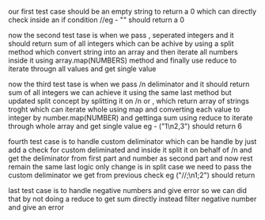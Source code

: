 our first test case should be an empty string to return a 0  which can directly check inside an if condition
//eg - "" should return a 0


now the second test tase is when we pass , seperated integers and it should return sum of all
integers which can be achive by using a split method which convert string into an array and
then iterate all numbers inside it using array.map(NUMBERS) method and finally use reduce to 
iterate througn all values and get single value


now the third test tase is when we pass  /n deliminator and it should return
sum of all integers we can achieve it using the same last method but updated
split concept by splitting it on /n or , which return array of strings troght
which can iterate whole using map and converting each value to integer by
number.map(NUMBER) and gettinga sum using reduce to iterate through whole array
and get single value
eg - ("1\n2,3") should return 6


fourth test case is to handle custom deliminator which can be handle by 
just add a check for custom deliminated and inside it split it on behalf 
of /n and get the deliminator from first part and number as second part 
and now rest remain the same last logic only change is in split case we
need to pass the custom deliminator we get from previous check 
eg ("//;\n1;2") should return 


last test case is to handle negative numbers and give error so we can 
did that by not doing a reduce to get sum directly instead filter negative
number and give an error 